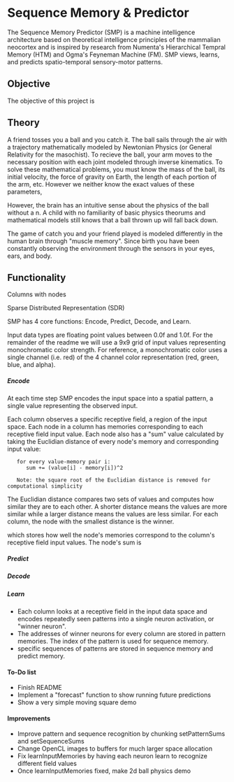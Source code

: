 # Sequence Memory & Predictor

The Sequence Memory Predictor (SMP) is a machine intelligence architecture based on theoretical intelligence principles of the mammalian neocortex and is inspired by research from Numenta's Hierarchical Tempral Memory (HTM) and Ogma's Feyneman Machine (FM).  SMP views, learns, and predicts spatio-temporal sensory-motor patterns.

## Objective

The objective of this project is 

## Theory



A friend tosses you a ball and you catch it.  The ball sails through the air with a trajectory mathematically modeled by Newtonian Physics (or General Relativity for the masochist).  To recieve the ball, your arm moves to the necessary position with each joint modeled through inverse kinematics.  To solve these mathematical problems, you must know the mass of the ball, its initial velocity, the force of gravity on Earth, the length of each portion of the arm, etc.  However we neither know the exact values of these parameters, 


However, the brain has an intuitive sense about the physics of the ball without a n.  A child with no familiarity of basic physics theorums and mathematical models still knows that a ball thrown up will fall back down.


The game of catch you and your friend played is modeled differently in the human brain through "muscle memory".  Since birth you have been constantly observing the environment through the sensors in your eyes, ears, and body.  

## Functionality

Columns with nodes

Sparse Distributed Representation (SDR) 

SMP has 4 core functions: Encode, Predict, Decode, and Learn.

Input data types are floating point values between 0.0f and 1.0f.  For the remainder of the readme we will use a 9x9 grid of input values representing monochromatic color strength.  For reference, a monochromatic color uses a single channel (i.e. red) of the 4 channel color representation (red, green, blue, and alpha).

##### Encode

At each time step SMP encodes the input space into a spatial pattern, a single value representing the observed input.  

Each column observes a specific receptive field, a region of the input space.  Each node in a column has memories corresponding to each receptive field input value.  Each node also has a "sum" value calculated by taking the Euclidian distance of every node's memory and corresponding input value:
```
   for every value-memory pair i:
      sum += (value[i] - memory[i])^2
      
   Note: the square root of the Euclidian distance is removed for computational simplicity
```

The Euclidian distance compares two sets of values and computes how similar they are to each other.  A shorter distance means the values are more similar while a larger distance means the values are less similar.  For each column, the node with the smallest distance is the winner.

which stores how well the node's memories correspond to the column's receptive field input values.  The node's sum is 

##### Predict

##### Decode

##### Learn


- Each column looks at a receptive field in the input data space and encodes repeatedly seen patterns into a single neuron activation, or "winner neuron".
- The addresses of winner neurons for every column are stored in pattern memories.  The index of the pattern is used for sequence memory.
- specific sequences of patterns are stored in sequence memory and predict memory.

#### To-Do list
- Finish README
- Implement a "forecast" function to show running future predictions
- Show a very simple moving square demo

#### Improvements
- Improve pattern and sequence recognition by chunking setPatternSums and setSequenceSums
- Change OpenCL images to buffers for much larger space allocation
- Fix learnInputMemories by having each neuron learn to recognize different field values
- Once learnInputMemories fixed, make 2d ball physics demo
